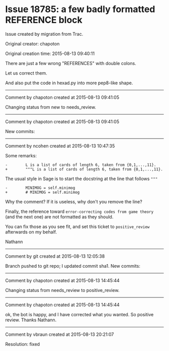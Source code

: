 # Issue 18785: a few badly formatted REFERENCE block

Issue created by migration from Trac.

Original creator: chapoton

Original creation time: 2015-08-13 09:40:11

There are just a few wrong "REFERENCES" with double colons.

Let us correct them.

And also put the code in hexad.py into more pep8-like shape.


---

Comment by chapoton created at 2015-08-13 09:41:05

Changing status from new to needs_review.


---

Comment by chapoton created at 2015-08-13 09:41:05

New commits:


---

Comment by ncohen created at 2015-08-13 10:47:35

Some remarks:


```
-        L is a list of cards of length 6, taken from {0,1,...,11}.
+        """L is a list of cards of length 6, taken from {0,1,...,11}.
```


The usual style in Sage is to start the docstring at the line that follows `"""`



```
-        MINIMOG = self.minimog
+        # MINIMOG = self.minimog
```


Why the comment? If it is useless, why don't you remove the line?

Finally, the reference toward `error-correcting codes from game theory` (and the next one) are not formatted as they should.

You can fix those as you see fit, and set this ticket to `positive_review` afterwards on my behalf.

Nathann


---

Comment by git created at 2015-08-13 12:05:38

Branch pushed to git repo; I updated commit sha1. New commits:


---

Comment by chapoton created at 2015-08-13 14:45:44

Changing status from needs_review to positive_review.


---

Comment by chapoton created at 2015-08-13 14:45:44

ok, the bot is happy, and I have corrected what you wanted. So positive review. Thanks Nathann.


---

Comment by vbraun created at 2015-08-13 20:21:07

Resolution: fixed
